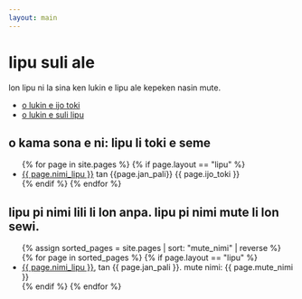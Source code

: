```yaml
---
layout: main
---
```


# lipu suli ale 

lon lipu ni la sina ken lukin e lipu ale kepeken nasin mute.

- [o lukin e ijo toki](#o-kama-sona-e-ni-lipu-li-toki-e-seme)
- [o lukin e suli lipu](#lipu-pi-nimi-lili-li-lon-anpa-lipu-pi-nimi-mute-li-lon-sewi)

## o kama sona e ni: lipu li toki e seme

<ul role="list" class="ijo-mute">
    {% for page in site.pages %}
  {% if page.layout == "lipu" %}
    <li>
    <a href="{{ page.url }}">{{ page.nimi_lipu }}</a> 
     <span>tan {{page.jan_pali}}</span>
     <span>{{ page.ijo_toki }}</span>
    </li>
  {% endif %}
{% endfor %}
</ul>

## lipu pi nimi lili li lon anpa. lipu pi nimi mute li lon sewi.
<ul role="list">
  {% assign sorted_pages = site.pages | sort: "mute_nimi" | reverse %} 
  {% for page in sorted_pages %}
  {% if page.layout == "lipu" %}
    <li>
      <a href="{{ page.url }}">{{ page.nimi_lipu }}</a>, tan {{ page.jan_pali }}. mute nimi: {{ page.mute_nimi }}
    </li>
  {% endif %}
{% endfor %}
</ul>

